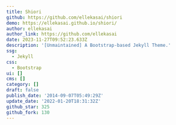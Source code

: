 ```yaml
---
title: Shiori
github: https://github.com/ellekasai/shiori
demo: https://ellekasai.github.io/shiori/
author: ellekasai
author_link: https://github.com/ellekasai
date: 2023-11-27T09:52:23.633Z
description: '[Unmaintained] A Bootstrap-based Jekyll Theme.'
ssg:
  - Jekyll
css:
  - Bootstrap
ui: []
cms: []
category: []
draft: false
publish_date: '2014-09-07T05:49:29Z'
update_date: '2022-01-20T18:31:32Z'
github_star: 325
github_fork: 130
---
```

